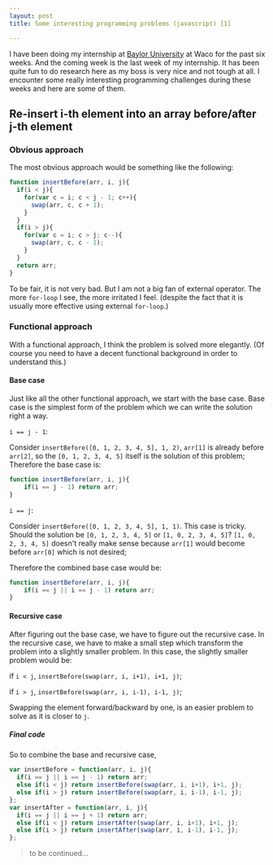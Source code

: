 ```yaml
---
layout: post
title: Some interesting programming problems (javascript) [1]

---
```

I have been doing my internship at [Baylor University](http://www.baylor.edu/) at Waco for the past six weeks. And the coming week is the last week of my internship. It has been quite fun to do research here as my boss is very nice and not tough at all. I encounter some really interesting programming challenges during these weeks and here are some of them.

## Re-insert i-th element into an array before/after j-th element

### Obvious approach
The most obvious approach would be something like the following:

```javascript
function insertBefore(arr, i, j){
  if(i < j){
    for(var c = i; c < j - 1; c++){
      swap(arr, c, c + 1);
    }
  }
  if(i > j){
    for(var c = i; c > j; c--){
      swap(arr, c, c - 1);
    }
  }
  return arr;
}
```

To be fair, it is not very bad. But I am not a big fan of external operator. The more `for-loop` I see, the more irritated I feel. (despite the fact that it is usually more effective using external `for-loop`.)

### Functional approach
With a functional approach, I think the problem is solved more elegantly. (Of course you need to have a decent functional background in order to understand this.)

#### Base case
Just like all the other functional approach, we start with the base case. Base case is the simplest form of the problem which we can write the solution right a way.

`i == j - 1`:

Consider `insertBefore([0, 1, 2, 3, 4, 5], 1, 2)`, `arr[1]` is already before `arr[2]`, so the `[0, 1, 2, 3, 4, 5]` itself is the solution of this problem; Therefore the base case is:

```javascript
function insertBefore(arr, i, j){
	if(i == j - 1) return arr;
}
```

`i == j`:

Consider `insertBefore([0, 1, 2, 3, 4, 5], 1, 1)`. This case is tricky. Should the solution be `[0, 1, 2, 3, 4, 5]` or `[1, 0, 2, 3, 4, 5]`? `[1, 0, 2, 3, 4, 5]` doesn't really make sense because `arr[1]` would become before `arr[0]` which is not desired; 

Therefore the combined base case would be:

```javascript
function insertBefore(arr, i, j){
	if(i == j || i == j - 1) return arr;
}
```

#### Recursive case
After figuring out the base case, we have to figure out the recursive case. In the recursive case, we have to make a small step which transform the problem into a slightly smaller problem. In this case, the slightly smaller problem would be:

if `i < j`, `insertBefore(swap(arr, i, i+1), i+1, j)`;

if `i > j`, `insertBefore(swap(arr, i, i-1), i-1, j)`;

Swapping the element forward/backward by one, is an easier problem to solve as it is closer to `j`. 

##### Final code
So to combine the base and recursive case, 

```javascript
var insertBefore = function(arr, i, j){
  if(i == j || i == j - 1) return arr;
  else if(i < j) return insertBefore(swap(arr, i, i+1), i+1, j);
  else if(i > j) return insertBefore(swap(arr, i, i-1), i-1, j);
};
var insertAfter = function(arr, i, j){
  if(i == j || i == j + 1) return arr;
  else if(i < j) return insertAfter(swap(arr, i, i+1), i+1, j);
  else if(i > j) return insertAfter(swap(arr, i, i-1), i-1, j);
};
```

> to be continued...

